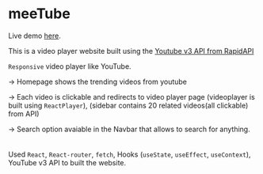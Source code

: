 # meeTube

Live demo [here](https://wondrous-llama-6f13c6.netlify.app/videos/CtuFaOqiots).

This is a video player website built using the [Youtube v3 API from RapidAPI](https://rapidapi.com/ytdlfree/api/youtube-v3-alternative)

`Responsive` video player like YouTube.

-> Homepage shows the trending videos from youtube

-> Each video is clickable and redirects to video player page
(videoplayer is built using `ReactPlayer`),
(sidebar contains 20 related videos(all clickable) from API)

-> Search option avaiable in the Navbar that allows to search for anything.
\
\
\
Used `React`, `React-router`, `fetch`, Hooks (`useState`, `useEffect`, `useContext`), YouTube v3 API to built the website.
